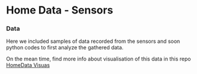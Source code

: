 # Home Data - Sensors

### Data

Here we included samples of data recorded from the sensors and soon python codes to first analyze the gathered data.

On the mean time, find more info about visualisation of this data in this repo [HomeData Visuas](https://github.com/agarciagoni/HomeData-Visuals)

